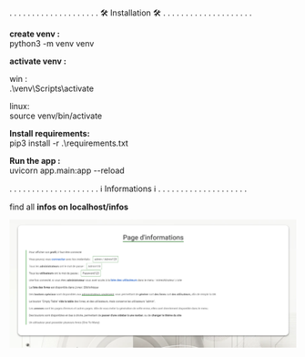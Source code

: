 . . . . . . . . . . . . . . . . .
.                               .
.      🛠️ Installation 🛠️     .
.                               .
. . . . . . . . . . . . . . . . .

<strong>create venv :</strong><br>
python3 -m venv venv

<strong>activate venv : </strong><br>

win :<br> 
.\venv\Scripts\activate

linux:<br>
source venv/bin/activate<br>

<strong>Install requirements:</strong><br>
pip3 install -r .\requirements.txt  

<strong>Run the app :</strong><br>
uvicorn app.main:app --reload

. . . . . . . . . . . . . . . . . 
.                               .
.         ℹ️ Informations ℹ️          .
.                               .
. . . . . . . . . . . . . . . . .

find all <strong>infos on localhost/infos</strong>

<p>
  <img src="app/static/src/infos.png" alt="Informations" width="800">
</p>

